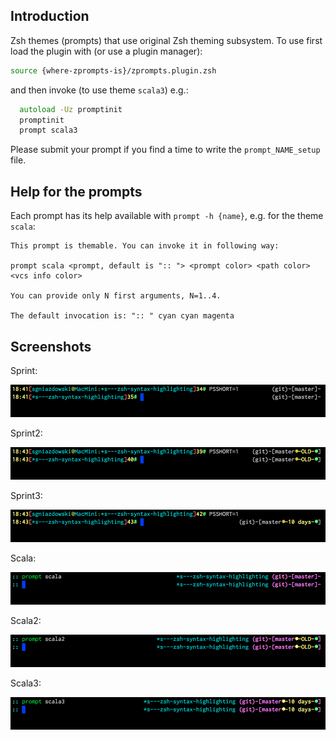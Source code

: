 ## Introduction

Zsh themes (prompts) that use original Zsh theming subsystem.
To use first load the plugin with (or use a plugin manager):

```zsh
source {where-zprompts-is}/zprompts.plugin.zsh
```

and then invoke (to use theme `scala3`) e.g.:

```zsh
  autoload -Uz promptinit
  promptinit
  prompt scala3
```

Please submit your prompt if you find a time to write the `prompt_NAME_setup`
file.

## Help for the prompts

Each prompt has its help available with `prompt -h {name}`, e.g. for
the theme `scala`:

```
This prompt is themable. You can invoke it in following way:

prompt scala <prompt, default is ":: "> <prompt color> <path color> <vcs info color>

You can provide only N first arguments, N=1..4.

The default invocation is: ":: " cyan cyan magenta
```

## Screenshots

Sprint:

![sprint](https://github.com/psprint/zprompts/blob/img/img/sprint.png)

Sprint2:

![sprint2](https://github.com/psprint/zprompts/blob/img/img/sprint2.png)

Sprint3:

![sprint3](https://github.com/psprint/zprompts/blob/img/img/sprint3.png)

Scala:

![scala](https://github.com/psprint/zprompts/blob/img/img/scala.png)

Scala2:

![scala2](https://github.com/psprint/zprompts/blob/img/img/scala2.png)

Scala3:

![scala3](https://github.com/psprint/zprompts/blob/img/img/scala3.png)

